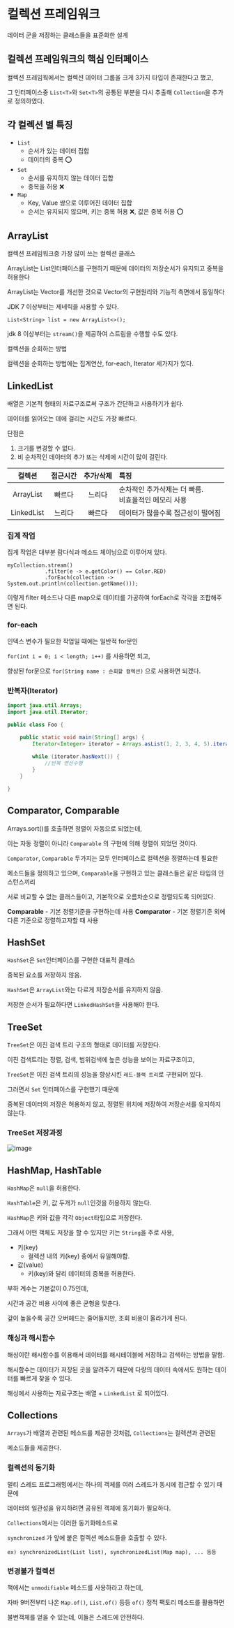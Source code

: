 # 컬렉션 프레임워크

데이터 군을 저장하는 클래스들을 표준화한 설계

## 컬렉션 프레임워크의 핵심 인터페이스

컬렉션 프레임웍에서는 컬렉션 데이터 그룹을 크게 3가지 타입이 존재한다고 했고,

그 인터페이스중 `List<T>`와 `Set<T>`의 공통된 부분을 다시 추출해 `Collection`을 추가로 정의하였다.

## 각 컬렉션 별 특징

- `List`
  - 순서가 있는 데이터 집합
  - 데이터의 중복 ⭕
- `Set`
  - 순서를 유지하지 않는 데이터 집합
  - 중복을 허용 ❌
- `Map`
  - Key, Value 쌍으로 이루어진 데이터 집합
  - 순서는 유지되지 않으며, 키는 중복 허용 ❌, 값은 중복 허용 ⭕

## ArrayList

컬렉션 프레임워크중 가장 많이 쓰는 컬렉션 클래스

ArrayList는 List인터페이스를 구현하기 때문에 데이터의 저장순서가 유지되고 중복을 허용한다

ArrayList는 Vector를 개선한 것으로 Vector의 구현원리와 기능적 측면에서 동일하다

JDK 7 이상부터는 제네릭을 사용할 수 있다.

`List<String> list = new ArrayList<>();`

jdk 8 이상부터는 `stream()`을 제공하여 스트림을 수행할 수도 있다.

컬렉션을 순회하는 방법

컬렉션을 순회하는 방법에는 집계연산, for-each, Iterator 세가지가 있다.

## LinkedList

배열은 기본적 형태의 자료구조로써 구조가 간단하고 사용하기가 쉽다.

데이터를 읽어오는 데에 걸리는 시간도 가장 빠르다.

단점은

1. 크기를 변경할 수 없다.
2. 비 순차적인 데이터의 추가 또는 삭제에 시간이 많이 걸린다.

|컬렉션|접근시간|추가/삭제|특징|
|:---:|:---:|:---:|:---|
|ArrayList|빠르다|느리다|순차적인 추가삭제는 더 빠름.<br> 비효율적인 메모리 사용|
|LinkedList|느리다|빠르다|데이터가 많을수록 접근성이 떨어짐|

### 집계 작업

집계 작업은 대부분 람다식과 메소드 체이닝으로 이루어져 있다.

```
myCollection.stream()
            .filter(e -> e.getColor() == Color.RED)
            .forEach(collection -> System.out.println(collection.getName()));
```

이렇게 filter 메소드나 다른 map으로 데이터를 가공하여 forEach로 각각을 조합해주면 된다.

### for-each

인덱스 변수가 필요한 작업일 때에는 일반적 for문인

`for(int i = 0; i < length; i++)` 를 사용하면 되고,

향상된 for문으로 `for(String name : 순회할 컬렉션)` 으로 사용하면 되겠다.

### 반복자(Iterator)

```java
import java.util.Arrays;
import java.util.Iterator;

public class Foo {

    public static void main(String[] args) {
        Iterator<Integer> iterator = Arrays.asList(1, 2, 3, 4, 5).iterator();
        
        while (iterator.hasNext()) {
            //반복 연산수행
        }
    }

}
```

## Comparator, Comparable

Arrays.sort()를 호출하면 정렬이 자동으로 되었는데,

이는 자동 정렬이 아니라 `Comparable` 의 구현에 의해 정렬이 되었던 것이다.

`Comparator`, `Comparable` 두가지는 모두 인터페이스로 컬렉션을 정렬하는데 필요한

메소드들을 정의하고 있으며, `Comparable`을 구현하고 있는 클래스들은 같은 타입의 인스턴스끼리

서로 비교할 수 없는 클래스들이고, 기본적으로 오름차순으로 정렬되도록 되어있다.

**Comparable** - 기본 정렬기준을 구현하는데 사용
**Comparator** - 기본 정렬기준 외에 다른 기준으로 정렬하고자할 때 사용


## HashSet

`HashSet`은 `Set`인터페이스를 구현한 대표적 클래스

중복된 요소를 저장하지 않음.

`HashSet`은 `ArrayList`와는 다르게 저장순서를 유지하지 않음.

저장한 순서가 필요하다면 `LinkedHashSet`을 사용해야 한다.

## TreeSet

`TreeSet`은 이진 검색 트리 구조의 형태로 데이터를 저장한다.

이진 검색트리는 정렬, 검색, 범위검색에 높은 성능을 보이는 자료구조이고,

`TreeSet`은 이진 검색 트리의 성능을 향상시킨 `레드-블랙 트리`로 구현되어 있다.

그러면서 `Set` 인터페이스를 구현했기 때문에

중복된 데이터의 저장은 허용하지 않고, 정렬된 위치에 저장하여 저장순서를 유지하지 않는다.

### TreeSet 저장과정

![image](https://user-images.githubusercontent.com/74235102/142801434-80ffa78d-d0c1-4444-a0cb-02460e656187.png)

## HashMap, HashTable

`HashMap`은 `null`을 허용한다.

`HashTable`은 키, 값 두개가 `null`인것을 허용하지 않는다.

`HashMap`은 키와 값을 각각 `Object`타입으로 저장한다.

그래서 어떤 객체도 저장을 할 수 있지만 키는 `String`을 주로 사용,

- 키(key)
  - 컬렉션 내의 키(key) 중에서 유일해야함.
- 값(value)
  - 키(key)와 달리 데이터의 중복을 허용한다.

부하 계수는 기본값이 0.75인데,

시간과 공간 비용 사이에 좋은 균형을 맞춘다.

갚이 높을수록 공간 오버헤드는 줄어들지만, 조회 비용이 올라가게 된다.

### 해싱과 해시함수

해싱이란 해시함수를 이용해서 데이터를 해시테이블에 저장하고 검색하는 방법을 말함.

해시함수는 데이터가 저장된 곳을 알려주기 때문에 다량의 데이터 속에서도 원하는 데이터를 빠르게 찾을 수 있다.

해싱에서 사용하는 자료구조는 배열 + `LinkedList` 로 되어있다.

## Collections

`Arrays`가 배열과 관련된 메소드를 제공한 것처럼, `Collections`는 컬렉션과 관련된

메소드들을 제공한다.

### 컬렉션의 동기화

멀티 스레드 프로그래밍에서는 하나의 객체를 여러 스레드가 동시에 접근할 수 있기 때문에

데이터의 일관성을 유지하려면 공유된 객체에 동기화가 필요하다.

`Collections`에서는 이러한 동기화메소드로

`synchronized` 가 앞에 붙은 컬렉션 메소드들을 호출할 수 있다.

`ex) synchronizedList(List list), synchronizedList(Map map), ... 등등`

### 변경불가 컬렉션

책에서는 `unmodifiable` 메소드를 사용하라고 하는데,

자바 9버전부터 나온 `Map.of()`, `List.of()` 등등 `of()` 정적 팩토리 메소드를 활용하면

불변객체를 얻을 수 있는데, 이들은 스레드에 안전하다.

